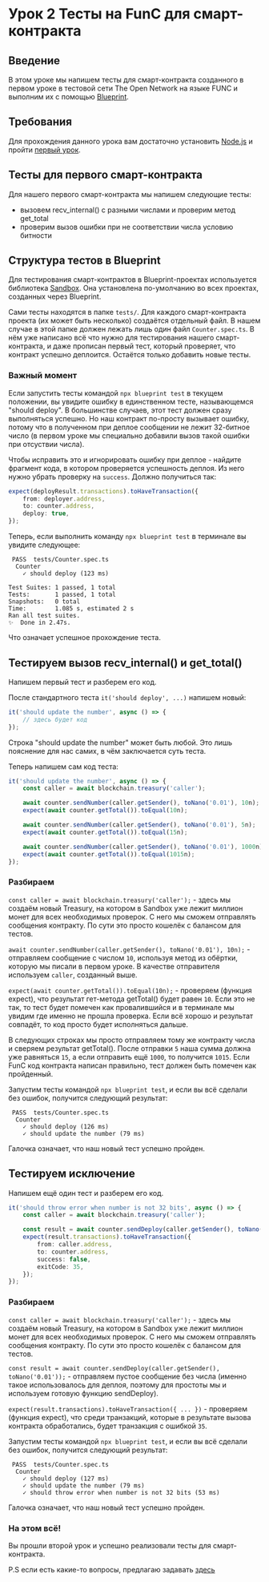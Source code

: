 # Урок 2 Тесты на FunC для смарт-контракта
## Введение

В этом уроке мы напишем тесты для смарт-контракта созданного в первом уроке в тестовой сети The Open Network на языке FUNC и  выполним их с помощью [Blueprint](https://github.com/ton-community/blueprint).

## Требования

Для прохождения данного урока вам достаточно установить [Node.js](https://nodejs.org) и пройти [первый урок](https://github.com/romanovichim/TonFunClessons_ru/blob/main/1lesson/firstlesson.md).

##  Teсты для первого смарт-контракта

Для нашего первого смарт-контракта мы напишем следующие тесты:

- вызовем recv_internal() с разными числами и проверим метод get_total
- проверим вызов ошибки при не соответствии числа условию битности

## Структура тестов в Blueprint

Для тестирования смарт-контрактов в Blueprint-проектах используется библиотека [Sandbox](https://github.com/ton-community/sandbox). Она установлена по-умолчанию во всех проектах, созданных через Blueprint.

Сами тесты находятся в папке `tests/`. Для каждого смарт-контракта проекта (их может быть несколько) создаётся отдельный файл. В нашем случае в этой папке должен лежать лишь один файл `Counter.spec.ts`. В нём уже написано всё что нужно для тестирования нашего смарт-контракта, и даже прописан первый тест, который проверяет, что контракт успешно деплоится. Остаётся только добавить новые тесты.

### Важный момент

Если запустить тесты командой `npx blueprint test` в текущем положении, вы увидите ошибку в единственном тесте, называющемся "should deploy". В большинстве случаев, этот тест должен сразу выполняться успешно. Но наш контракт по-просту вызывает ошибку, потому что в полученном при деплое сообщении не лежит 32-битное число (в первом уроке мы специально добавили вызов такой ошибки при отсуствии числа).

Чтобы исправить это и игнорировать ошибку при деплое - найдите фрагмент кода, в котором проверяется успешность деплоя. Из него нужно убрать проверку на `success`. Должно получиться так:
```ts
expect(deployResult.transactions).toHaveTransaction({
    from: deployer.address,
    to: counter.address,
    deploy: true,
});
```

Теперь, если выполнить команду `npx blueprint test` в терминале вы увидите следующее:
```
 PASS  tests/Counter.spec.ts
  Counter
    ✓ should deploy (123 ms)

Test Suites: 1 passed, 1 total
Tests:       1 passed, 1 total
Snapshots:   0 total
Time:        1.085 s, estimated 2 s
Ran all test suites.
✨  Done in 2.47s.
```

Что означает успешное прохождение теста.

## Тестируем вызов recv_internal() и get_total()

Напишем первый тест и разберем его код.

После стандартного теста `it('should deploy', ...)` напишем новый:

```ts
it('should update the number', async () => {
	// здесь будет код
});
```

Строка "should update the number" может быть любой. Это лишь пояснение для нас самих, в чём заключается суть теста.

Теперь напишем сам код теста:

```ts
it('should update the number', async () => {
	const caller = await blockchain.treasury('caller');

	await counter.sendNumber(caller.getSender(), toNano('0.01'), 10n);
	expect(await counter.getTotal()).toEqual(10n);

	await counter.sendNumber(caller.getSender(), toNano('0.01'), 5n);
	expect(await counter.getTotal()).toEqual(15n);

	await counter.sendNumber(caller.getSender(), toNano('0.01'), 1000n);
	expect(await counter.getTotal()).toEqual(1015n);
});
```

### Разбираем

`const caller = await blockchain.treasury('caller');` - здесь мы создаём новый Treasury, на котором в Sandbox уже лежит миллион монет для всех необходимых проверок. С него мы сможем отправлять сообщения контракту. По сути это просто кошелёк с балансом для тестов.

`await counter.sendNumber(caller.getSender(), toNano('0.01'), 10n);` - отправляем сообщение с числом `10`, используя метод из обёртки, которую мы писали в первом уроке. В качестве отправителя используем `caller`, созданный выше.

`expect(await counter.getTotal()).toEqual(10n);` - проверяем (функция expect), что результат гет-метода getTotal() будет равен `10`. Если это не так, то тест будет помечен как провалившийся и в терминале мы увидим где именно не прошла проверка. Если всё хорошо и результат совпадёт, то код просто будет исполняться дальше.

В следующих строках мы просто отправляем тому же контракту числа и сверяем результат getTotal(). После отправки `5` наша сумма должна уже равняться `15`, а если отправить ещё `1000`, то получится `1015`. Если FunC код контракта написан правильно, тест должен быть помечен как пройденный.

Запустим тесты командой `npx blueprint test`, и если вы всё сделали без ошибок, получится следующий результат:
```
 PASS  tests/Counter.spec.ts
  Counter
    ✓ should deploy (126 ms)
    ✓ should update the number (79 ms)
```

Галочка означает, что наш новый тест успешно пройден.

## Тестируем исключение

Напишем ещё один тест и разберем его код.

```ts
it('should throw error when number is not 32 bits', async () => {
	const caller = await blockchain.treasury('caller');

	const result = await counter.sendDeploy(caller.getSender(), toNano('0.01'));
	expect(result.transactions).toHaveTransaction({
		from: caller.address,
		to: counter.address,
		success: false,
		exitCode: 35,
	});
});
```

### Разбираем

`const caller = await blockchain.treasury('caller');` - здесь мы создаём новый Treasury, на котором в Sandbox уже лежит миллион монет для всех необходимых проверок. С него мы сможем отправлять сообщения контракту. По сути это просто кошелёк с балансом для тестов.

`const result = await counter.sendDeploy(caller.getSender(), toNano('0.01'));` - отправляем пустое сообщение без числа (именно такое использовалось для деплоя, поэтому для простоты мы и используем готовую функцию sendDeploy).

`expect(result.transactions).toHaveTransaction({ ... })` - проверяем (функция expect), что среди транзакций, которые в результате вызова контракта обработались, будет транзакция с ошибкой `35`.

Запустим тесты командой `npx blueprint test`, и если вы всё сделали без ошибок, получится следующий результат:
```
 PASS  tests/Counter.spec.ts
  Counter
    ✓ should deploy (127 ms)
    ✓ should update the number (79 ms)
    ✓ should throw error when number is not 32 bits (53 ms)
```

Галочка означает, что наш новый тест успешно пройден.

### На этом всё!

Вы прошли второй урок и успешно реализовали тесты для смарт-контракта.

P.S если есть какие-то вопросы, предлагаю задавать [здесь](https://t.me/ton_learn)
